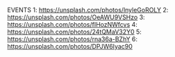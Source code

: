 EVENTS
1: https://unsplash.com/photos/lnyleGoROLY
2: https://unsplash.com/photos/OeAWU9VSHzo
3: https://unsplash.com/photos/fIHozNWfcvs
4: https://unsplash.com/photos/24tQMaV32Y0
5: https://unsplash.com/photos/rna36a-BZhY
6: https://unsplash.com/photos/DPJW6Iyac90